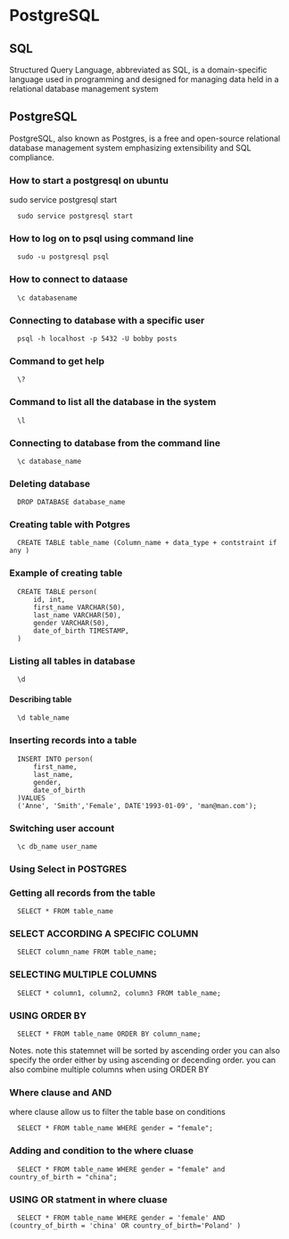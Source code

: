
# PostgreSQL

## SQL 
Structured Query Language, abbreviated as SQL, is a domain-specific language used in programming and designed for managing data held in a relational database management system

## PostgreSQL
PostgreSQL, also known as Postgres, is a free and open-source relational database management system emphasizing extensibility and SQL compliance.

### How to start a postgresql on ubuntu 
sudo service postgresql start 

```postgresql
  sudo service postgresql start 
```
    

### How to log on to psql using command line 

```postgresql
  sudo -u postgresql psql 
```

### How to connect to dataase 

```postgresql
  \c databasename 
```
### Connecting to database with a specific user 

```postgresql
  psql -h localhost -p 5432 -U bobby posts
```

### Command to get help 

```postgresql
  \?
```
### Command to list all the database in the system 

```postgresql
  \l
```

### Connecting to database from the command line 

```postgresql
  \c database_name
```

### Deleting database 

```postgresql
  DROP DATABASE database_name
```

### Creating table with Potgres 

```postgresql
  CREATE TABLE table_name (Column_name + data_type + contstraint if any )
```
### Example of creating table 

```postgresql
  CREATE TABLE person(
      id, int, 
      first_name VARCHAR(50),
      last_name VARCHAR(50),
      gender VARCHAR(50),
      date_of_birth TIMESTAMP,
  )
```
### Listing all tables in database 

```postgresql
  \d 
```
#### Describing table 

```postgresql
  \d table_name
```

### Inserting records into a table 
```postgresql
  INSERT INTO person(
      first_name, 
      last_name,
      gender,
      date_of_birth
  )VALUES 
  ('Anne', 'Smith','Female', DATE'1993-01-09', 'man@man.com');
```

### Switching user account 

```postgresql
  \c db_name user_name
```

### Using Select in POSTGRES 

### Getting all records from the table 
```postgresql
  SELECT * FROM table_name
```

### SELECT ACCORDING A SPECIFIC COLUMN 

```postgresql
  SELECT column_name FROM table_name;
```

### SELECTING MULTIPLE COLUMNS 

```postgresql
  SELECT * column1, column2, column3 FROM table_name;
```

### USING ORDER BY 

```postgresql
  SELECT * FROM table_name ORDER BY column_name;
```

Notes.
note this statemnet will be sorted by ascending  order 
you can also specify the order either by using ascending or decending order. 
you can also combine multiple columns when using ORDER BY

### Where clause and AND 

where clause allow us to filter the table base on conditions 

```postgresql
  SELECT * FROM table_name WHERE gender = "female";
```

### Adding and condition to the where cluase 

```postgresql
  SELECT * FROM table_name WHERE gender = "female" and country_of_birth = "china";
```

### USING OR statment in where cluase 

```postgresql
  SELECT * FROM table_name WHERE gender = 'female' AND (country_of_birth = 'china' OR country_of_birth='Poland' )
```